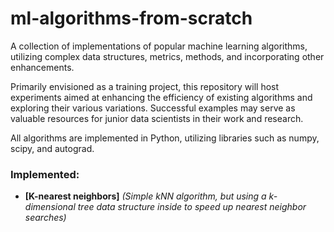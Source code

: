 # ml-algorithms-from-scratch

A collection of implementations of popular machine learning algorithms, utilizing complex data structures, metrics, methods, and incorporating other enhancements.

Primarily envisioned as a training project, this repository will host experiments aimed at enhancing the efficiency of existing algorithms and exploring their various variations. Successful examples may serve as valuable resources for junior data scientists in their work and research.

All algorithms are implemented in Python, utilizing libraries such as numpy, scipy, and autograd. 

### Implemented:
* **[K-nearest neighbors]** *(Simple kNN algorithm, but using a k-dimensional tree data structure inside to speed up nearest neighbor searches)*

